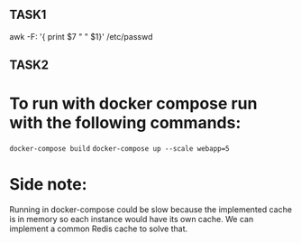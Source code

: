 ## TASK1
awk -F: '{ print $7 " " $1}' /etc/passwd
## TASK2
# To run with docker compose run with the following commands:
``` docker-compose build ```
``` docker-compose up --scale webapp=5 ```
# Side note:
Running in docker-compose could be slow because the implemented cache is in memory so each instance would have its own cache. We can implement a common Redis cache to solve that.
